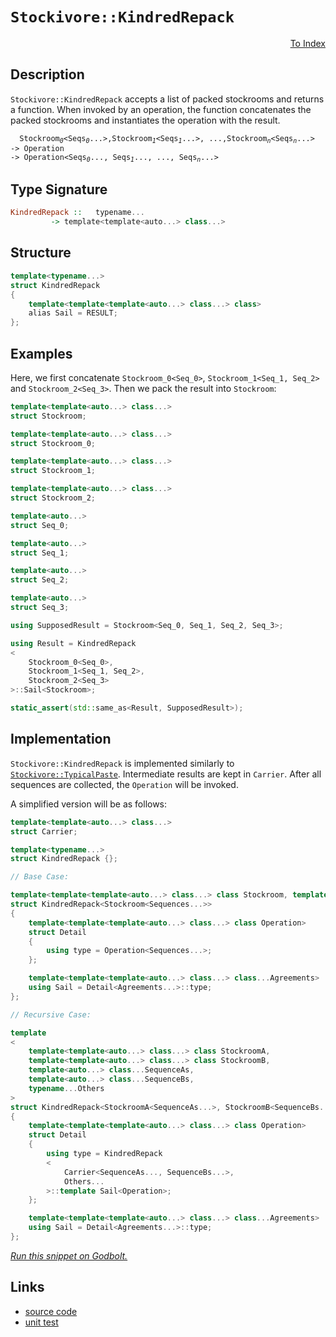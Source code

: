 <!-- Copyright 2024 Feng Mofan
SPDX-License-Identifier: Apache-2.0 -->

# `Stockivore::KindredRepack`

<p style='text-align: right;'><a href="../../../index.md#list-modifications-5">To Index</a></p>

## Description

`Stockivore::KindredRepack` accepts a list of packed stockrooms and returns a function.
When invoked by an operation, the function concatenates the packed stockrooms and instantiates the operation with the result.

<pre><code>  Stockroom<sub><i>0</i></sub>&lt;Seqs<sub><i>0</i></sub>...&gt;,Stockroom<sub><i>1</i></sub>&lt;Seqs<sub><i>1</i></sub>...&gt;, ...,Stockroom<sub><i>n</i></sub>&lt;Seqs<sub><i>n</i></sub>...&gt;
-> Operation
-> Operation&lt;Seqs<sub><i>0</i></sub>..., Seqs<sub><i>1</i></sub>..., ..., Seqs<sub><i>n</i></sub>...></code></pre>

## Type Signature

```Haskell
KindredRepack ::   typename... 
         -> template<template<auto...> class...>
```

## Structure

```C++
template<typename...>
struct KindredRepack
{
    template<template<template<auto...> class...> class>
    alias Sail = RESULT;
};
```

## Examples

Here, we first concatenate `Stockroom_0<Seq_0>`,  `Stockroom_1<Seq_1, Seq_2>` and `Stockroom_2<Seq_3>`. Then we pack the result into `Stockroom`:

```C++
template<template<auto...> class...>
struct Stockroom;

template<template<auto...> class...>
struct Stockroom_0;

template<template<auto...> class...>
struct Stockroom_1;

template<template<auto...> class...>
struct Stockroom_2;

template<auto...>
struct Seq_0;

template<auto...>
struct Seq_1;

template<auto...>
struct Seq_2;

template<auto...>
struct Seq_3;

using SupposedResult = Stockroom<Seq_0, Seq_1, Seq_2, Seq_3>;

using Result = KindredRepack
<
    Stockroom_0<Seq_0>, 
    Stockroom_1<Seq_1, Seq_2>,
    Stockroom_2<Seq_3>
>::Sail<Stockroom>;

static_assert(std::same_as<Result, SupposedResult>);
```

## Implementation

`Stockivore::KindredRepack` is implemented similarly to [`Stockivore::TypicalPaste`](./typical_paste.doc.md). Intermediate results are kept in `Carrier`. After all sequences are collected, the `Operation` will be invoked.

A simplified version will be as follows:

```C++
template<template<auto...> class...>
struct Carrier;

template<typename...>
struct KindredRepack {};

// Base Case:

template<template<template<auto...> class...> class Stockroom, template<auto...> class...Sequences>
struct KindredRepack<Stockroom<Sequences...>>
{
    template<template<template<auto...> class...> class Operation>
    struct Detail
    {
        using type = Operation<Sequences...>;
    };

    template<template<template<auto...> class...> class...Agreements>
    using Sail = Detail<Agreements...>::type;
};

// Recursive Case:

template
<
    template<template<auto...> class...> class StockroomA,
    template<template<auto...> class...> class StockroomB,
    template<auto...> class...SequenceAs, 
    template<auto...> class...SequenceBs,
    typename...Others
>
struct KindredRepack<StockroomA<SequenceAs...>, StockroomB<SequenceBs...>, Others...>
{
    template<template<template<auto...> class...> class Operation>
    struct Detail
    {
        using type = KindredRepack
        <
            Carrier<SequenceAs..., SequenceBs...>,
            Others...
        >::template Sail<Operation>;
    };

    template<template<template<auto...> class...> class...Agreements>
    using Sail = Detail<Agreements...>::type;
};
```

[*Run this snippet on Godbolt.*](https://godbolt.org/#z:OYLghAFBqd5QCxAYwPYBMCmBRdBLAF1QCcAaPECAMzwBtMA7AQwFtMQByARg9KtQYEAysib0QXACx8BBAKoBnTAAUAHpwAMvAFYTStJg1DIApACYAQuYukl9ZATwDKjdAGFUtAK4sGIAKwAzKSuADJ4DJgAcj4ARpjEIAAcAOykAA6oCoRODB7evgHBmdmOAuGRMSzxiam2mPZlDEIETMQE%2BT5%2BQfWNuS1tBBXRcQnJaQqt7Z2FPZODw1U14wCUtqhexMjsHASYLOkGeyaBbnsHR5gnbkxeRAB0jyfYANTIBgoKj/fPJhoAgpNiF4HC8bsRiHgEicrAC/v9zocmMdTgQAJ7pRisTDfX4AoEgggvADSEXQxEw6AASph0kxkABrF4mFJWFIAERh8PhAHoeS8LEwlGChexuQDEZdrpLkVdUfskSibndULjAq93kKvk91W8PgoXi1UIziKhUCxSC8ZUrbg8dRr9d8hJgAI5eRjbBR4wEEYGg0kMcmUml0xnXI0ms0scOu90MT1q7Delmw/4vdNWhVS%2BUXWXSrN50621X2vVaxNlz4vADymOIyNy3ozLwJoPZmFadHhzZT3ebGa82SMVoxmGZgXZNbrDYEMbdHsw2p%2B6q5AJ7HNX/z76etcrOBaVu%2BuxYrms%2Bp8dj3%2BwAp%2B0YBC9K7XA6HwENTDo48n7c7tGu19vNhBCXZ4QBAdFMU3FlOUCVNeX5GlkE2bIADcxxuJQQHFBEDyuOFTm3TNc0PXDjxVC9y1LM8DQjBlTXNf5SEIo8c0VPcTyoy9lwdLVDSISNzRsZjSKLcjOMo%2B5nXneNMEBS1hOI9ixO4yslykuNtgsBQmOfHdR2YNhvmrAgEASL18KTfFfUJEkyQpalaXpBlw34uioy3U51IXQFE0tWj6JYKxPNjBctN8msTLMxNuVZBS2PzRSEvi0S7RU6iKKrWsEhnBgmwzVsiR/D8/105lYtK5tBwiN8ILHE5JwDIMHNDZyKoza5CP7DNwUhaFguk7YfMePyQpksL7R0tMuv7YzTOIEC2vTUDwNw98u1OLL6yaX5YMI6CoNKlj90S1js2VVLnlUjKlwAzA72AvL0yq4chGKr8XiK9a3Fu%2B6H0TMDaqgjddrhAEeQAKkhqHoZ5XkoYAFWwIR4ah2GwehjHwbRrc4TMQIIneLwsHHNw0Bk9IH2TCUROO5LzpLNKuO9Aq%2BONNzzQOnCTtps6OMZiTmes0F/KjAB9DROaOo6%2Bcu9L7XhFmRfNUWuElmnpeU2WmafH0/SJJWWFFsw1e5mWdcV11xZNumzcs3WbKklXrd5zXzaF/XLeNkGca5m3Xbti2XVFwJOeet8hC8dISmDRcvFoIl6tZgTo368WRqDrh06NrOQ5Xb34TDl4aQUOOE4nWzA3skMnO5AjSoNq3U4l9V5Pr1yAqd1PM8NT3nkm5sG69txHdzu3lter6DZ2uCrIbZBRa1BICAgSZ0DAhRsQXx83GL0u/Mj6OHJL%2BPnhWGEODWWhOH8Xg/A4LRSFQTg3GsawWw2LY6rxnhSAITQL7WAyAIkh7gaEkFwFIgQND%2BA0GYAAbHAswSQkj6E4JIXgLAJAaA0KQO%2BD8n4cF4AoEAOC/73wvqQOAsAYCIBABsAg6Q7jkEoGgA4dAEhRGxJwVQSQ4EAFo4GSBeMAZAyAXhSHuGYXglJCAkDwGvTO/BBAiDEOwKQMhBCKBUOochpBdCZwAO71nSJwHgl9r633/o/Tg1Y7iMKJKgKgLweH8MEcI0R4iQFmBeBADwbD6DEGZN/FYvAyFaDWBAJArD0jsLIBQCA0TYkgGAFIMwfA6B7HmpQWIVjYgRDaGiUxvA8nMGIGiassRtCYAcEU0grCgIEGrAwWghTdFYFiF4YANxaC0GIdwXgWAWCGGAOINpeAKQODwGhPpD9MCqGqXcHYP8Ih7Cvro2geBYj1jKR4LAVjfR4Ewf00gaFiCxCyJgdsQyjAbKMP/NYVADDAAUAANShAYrKd8f5KOEKIcQ6iflaLUFY/R%2BhhkoFfpYfQmziGQDWKgCmuQ%2Bl8NXvVUwlhrBmHwacyEWBYUQDWHYapTQXCBhmH4TOYQIgjGqGMTOJQcgCHJXoBlTRFijESJnIlkyBADGmJ4LoehuVND5UMalSw6W2CmB0AVhQuXSvZbSzlhKP7bAkOYjgN9cFWIIc43hAihEiLERI7xEBcCyMCeYQIXAQm/3uWsUyTAsCJAJaQIBkhAj3AAJyBBSJIMBZhJBwOwf4OBXrUEcHQaQTB1r7hwK4HApIXqkgJv8OA/wPq4Hat0QQohJC7XkIiTQyJdC7FMPiYkgJnC2CcDaCwFCKQ%2BFMDLMOLgXr7hcFAdI/ARBcV6B%2BSo/50hAVKGBbo3QaSjFMBMf0jVWq8G8AIbYhhdwXiOJeHWhtTaW1vjbR20BPi/ExICUEwIZhbVhIoSWytCRmEJPNMesYm7G2aiMG2rgOCaDxzMtk3J%2BSym1JKQUipVSanHPqfeJpLSrHtM6d03ptTBnDNGQ/fAEzHDTKsXMhZexakrIaFYjZWyCm7J2A/A5Ryf6nPOUoK5yHqr3L4E8157zPm1IHX8tRw7ZBAp0Q/CdYK7noqsFCoj%2BL4WIoEMi1FE5hOYuxQkXFi54CEoaMS3IpL3CyopSEQMirlj0qyIyvI2mWVGbZeKjlQq1M8uaNK5lXKbMioVZZpVQr7OmflQsVzBmVWbDVTaiN86dWcA3cQetjbm2vt3e2ztGgfHmt7aem1oT7WkEdc6ygGqo0xvbWAlIGaUiQMkIGwRmcF3WMIbYfNl6i3wBLfQ%2Bxd6b3EGrTsOtbiWAKBQmIlCe7LiTG7Ra%2BR/bZCDq4xo%2BQo6%2BM6BAMEKdM6zFBcsTmmxZaHFOI60IrrPWXh9fbQNokviH2xNPYEC9jHr0nYCc167YwetR1Fvt0Wh2F7hcEek79WSIA5N0UBgDxz/vlMqcS2pEHBBQdaahzAHSuliAQ8cpDNyyMDPGepzDujsNIVw8c/DayH5Ee2WiUj%2BzISUd4NRi5dGbkMcLUxpgzy3mYA%2BZiL5vAOOqIkNxzR02QVzcE8YSFNgxMqcfpJhgfSeSrwhRiywWLF04vkcpuFvR1POAgK4Bzun0D6clay3IWv9flB85K4V/QPMFB02b3lLnKhWa8/yy37nvN27c4FhQqq1FzpW/g0LW2Xg7d6/12UkwEs9pIMli7haHWYCdWMV1aycsgDMO2wIgR/AwPAdgtPKRE3Zt91V4hpC0vuv8N6/wSR4FeskF6yBvquDBDWYEH3i7OCpejxGqR%2BfW9Vdq2sU52RnCSCAA%3D)

## Links

- [source code](../../../../conceptrodon/descend/stockivore/kindred_repack.hpp)
- [unit test](../../../../tests/unit/metafunctions/stockivore/kindred_repack.test.hpp)
